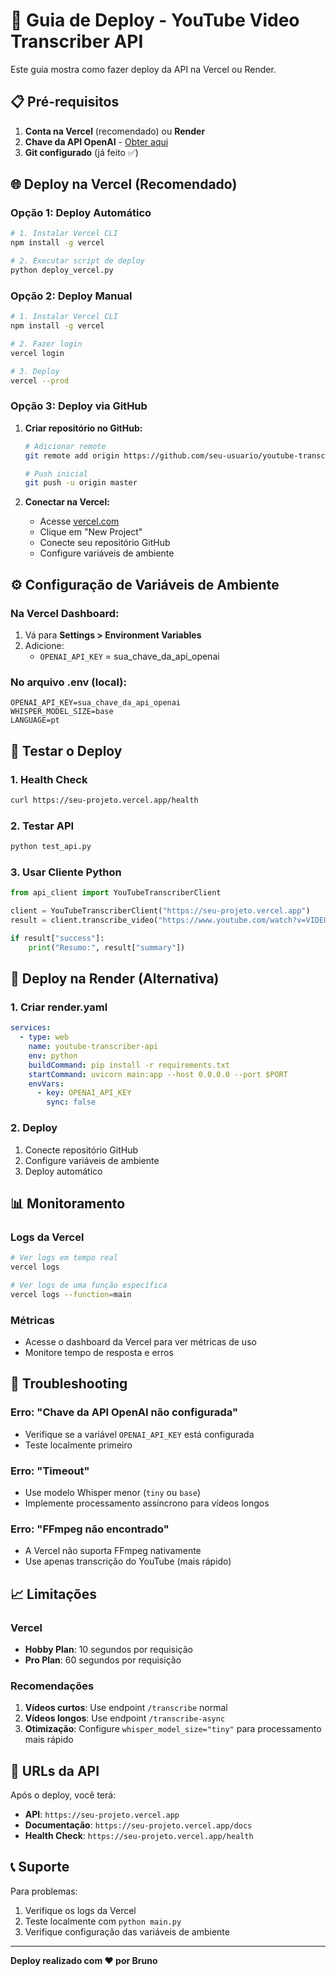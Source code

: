 # 🚀 Guia de Deploy - YouTube Video Transcriber API

Este guia mostra como fazer deploy da API na Vercel ou Render.

## 📋 Pré-requisitos

1. **Conta na Vercel** (recomendado) ou **Render**
2. **Chave da API OpenAI** - [Obter aqui](https://platform.openai.com/api-keys)
3. **Git configurado** (já feito ✅)

## 🌐 Deploy na Vercel (Recomendado)

### Opção 1: Deploy Automático

```bash
# 1. Instalar Vercel CLI
npm install -g vercel

# 2. Executar script de deploy
python deploy_vercel.py
```

### Opção 2: Deploy Manual

```bash
# 1. Instalar Vercel CLI
npm install -g vercel

# 2. Fazer login
vercel login

# 3. Deploy
vercel --prod
```

### Opção 3: Deploy via GitHub

1. **Criar repositório no GitHub:**
   ```bash
   # Adicionar remote
   git remote add origin https://github.com/seu-usuario/youtube-transcriber-api.git
   
   # Push inicial
   git push -u origin master
   ```

2. **Conectar na Vercel:**
   - Acesse [vercel.com](https://vercel.com)
   - Clique em "New Project"
   - Conecte seu repositório GitHub
   - Configure variáveis de ambiente

## ⚙️ Configuração de Variáveis de Ambiente

### Na Vercel Dashboard:
1. Vá para **Settings > Environment Variables**
2. Adicione:
   - `OPENAI_API_KEY` = sua_chave_da_api_openai

### No arquivo .env (local):
```env
OPENAI_API_KEY=sua_chave_da_api_openai
WHISPER_MODEL_SIZE=base
LANGUAGE=pt
```

## 🧪 Testar o Deploy

### 1. Health Check
```bash
curl https://seu-projeto.vercel.app/health
```

### 2. Testar API
```bash
python test_api.py
```

### 3. Usar Cliente Python
```python
from api_client import YouTubeTranscriberClient

client = YouTubeTranscriberClient("https://seu-projeto.vercel.app")
result = client.transcribe_video("https://www.youtube.com/watch?v=VIDEO_ID")

if result["success"]:
    print("Resumo:", result["summary"])
```

## 🔧 Deploy na Render (Alternativa)

### 1. Criar render.yaml
```yaml
services:
  - type: web
    name: youtube-transcriber-api
    env: python
    buildCommand: pip install -r requirements.txt
    startCommand: uvicorn main:app --host 0.0.0.0 --port $PORT
    envVars:
      - key: OPENAI_API_KEY
        sync: false
```

### 2. Deploy
1. Conecte repositório GitHub
2. Configure variáveis de ambiente
3. Deploy automático

## 📊 Monitoramento

### Logs da Vercel
```bash
# Ver logs em tempo real
vercel logs

# Ver logs de uma função específica
vercel logs --function=main
```

### Métricas
- Acesse o dashboard da Vercel para ver métricas de uso
- Monitore tempo de resposta e erros

## 🐛 Troubleshooting

### Erro: "Chave da API OpenAI não configurada"
- Verifique se a variável `OPENAI_API_KEY` está configurada
- Teste localmente primeiro

### Erro: "Timeout"
- Use modelo Whisper menor (`tiny` ou `base`)
- Implemente processamento assíncrono para vídeos longos

### Erro: "FFmpeg não encontrado"
- A Vercel não suporta FFmpeg nativamente
- Use apenas transcrição do YouTube (mais rápido)

## 📈 Limitações

### Vercel
- **Hobby Plan**: 10 segundos por requisição
- **Pro Plan**: 60 segundos por requisição

### Recomendações
1. **Vídeos curtos**: Use endpoint `/transcribe` normal
2. **Vídeos longos**: Use endpoint `/transcribe-async`
3. **Otimização**: Configure `whisper_model_size="tiny"` para processamento mais rápido

## 🎯 URLs da API

Após o deploy, você terá:
- **API**: `https://seu-projeto.vercel.app`
- **Documentação**: `https://seu-projeto.vercel.app/docs`
- **Health Check**: `https://seu-projeto.vercel.app/health`

## 📞 Suporte

Para problemas:
1. Verifique os logs da Vercel
2. Teste localmente com `python main.py`
3. Verifique configuração das variáveis de ambiente

---

**Deploy realizado com ❤️ por Bruno**
